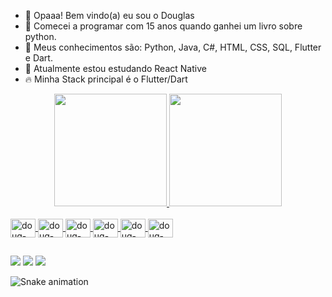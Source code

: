 - 👋 Opaaa! Bem vindo(a) eu sou o Douglas
- 🧬 Comecei a programar com 15 anos quando ganhei um livro sobre python.
- 🧠 Meus conhecimentos são: Python, Java, C#, HTML, CSS, SQL, Flutter e Dart. 
- 🌱 Atualmente estou estudando React Native
- 🔥 Minha Stack principal é o Flutter/Dart

<div align="center">
  <a href="https://github.com/DouglasMarcionilio/">
  <img height="180em" src="https://github-readme-stats.vercel.app/api?username=DouglasMarcionilio&show_icons=true&theme=merko&include_all_commits=true&count_private=true"/>
  <img height="180em" src="https://github-readme-stats.vercel.app/api/top-langs/?username=DouglasMarcionilio&layout=compact&langs_count=7&theme=merko"/>
</div>
<div style="display: inline_block"><br>
  <img align="center" alt="doug-Flutter" height="30" width="40" src="https://cdn.jsdelivr.net/gh/devicons/devicon/icons/flutter/flutter-original.svg">
  <img align="center" alt="doug-Dart" height="30" width="40" src="https://cdn.jsdelivr.net/gh/devicons/devicon/icons/dart/dart-original.svg">
  <img align="center" alt="doug-Java" height="30" width="40" src="https://cdn.jsdelivr.net/gh/devicons/devicon/icons/java/java-original.svg">
  <img align="center" alt="doug-Python" height="30" width="40" src="https://cdn.jsdelivr.net/gh/devicons/devicon/icons/python/python-original.svg">
  <img align="center" alt="doug-HTML" height="30" width="40" src="https://cdn.jsdelivr.net/gh/devicons/devicon/icons/html5/html5-original.svg">
  <img align="center" alt="doug-React" height="30" width="40" src="https://cdn.jsdelivr.net/gh/devicons/devicon/icons/react/react-original.svg">
</div>
  
  ##
 
<div> 
  <a href="https://twitter.com/ninguemEspeciaI" target="_blank"><img src="https://img.shields.io/badge/Twitter-1DA1F2?style=for-the-badge&logo=twitter&logoColor=white" target="_blank"></a>
  <a href="https://www.instagram.com/douglas_marcionilio/" target="_blank"><img src="https://img.shields.io/badge/-Instagram-%23E4405F?style=for-the-badge&logo=instagram&logoColor=white" target="_blank"></a>
  <a href = "mailto:douglas.marcionilio@gmail.com"><img src="https://img.shields.io/badge/-Gmail-%23333?style=for-the-badge&logo=gmail&logoColor=white" target="_blank"></a> 
 
  ![Snake animation](https://github.com/DouglasMarcionilio/DouglasMarcionilio/blob/output/github-contribution-grid-snake.svg)
 

<!---
DouglasMarcionilio/DouglasMarcionilio is a ✨ special ✨ repository because its `README.md` (this file) appears on your GitHub profile.
You can click the Preview link to take a look at your changes.
--->
